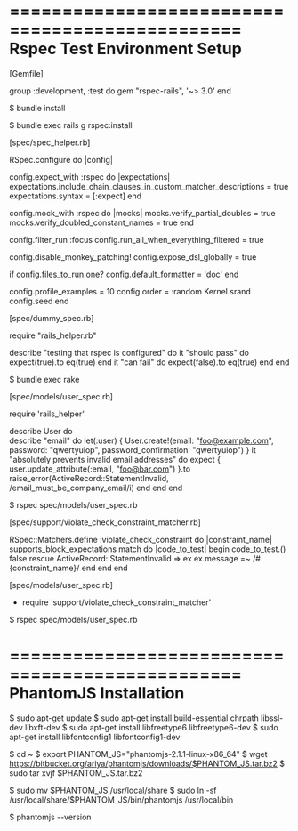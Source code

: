 ================================================
Rspec Test Environment Setup
================================================

[Gemfile]

group :development, :test do 
	gem "rspec-rails", '~> 3.0' 
end

$ bundle install

$ bundle exec rails g rspec:install

[spec/spec_helper.rb]

RSpec.configure do |config|

  config.expect_with :rspec do |expectations|
    expectations.include_chain_clauses_in_custom_matcher_descriptions = true
    expectations.syntax = [:expect]
  end

  config.mock_with :rspec do |mocks|
    mocks.verify_partial_doubles = true
    mocks.verify_doubled_constant_names = true
  end

  config.filter_run :focus
  config.run_all_when_everything_filtered = true

  config.disable_monkey_patching!
  config.expose_dsl_globally = true

  if config.files_to_run.one?
    config.default_formatter = 'doc'
  end

  config.profile_examples = 10
  config.order = :random
  Kernel.srand config.seed
end

[spec/dummy_spec.rb]

require "rails_helper.rb"

describe "testing that rspec is configured" do
	it "should pass" do 
		expect(true).to eq(true)
	end
	it "can fail" do 
		expect(false).to eq(true)
	end
end

$ bundle exec rake

[spec/models/user_spec.rb]

require 'rails_helper'

describe User do  
	describe "email" do
		let(:user) {
			User.create!(email: "foo@example.com",
						 password: "qwertyuiop",
						 password_confirmation: "qwertyuiop")
		}
		it "absolutely prevents invalid email addresses" do 
			expect {
				user.update_attribute(:email, "foo@bar.com")
			}.to raise_error(ActiveRecord::StatementInvalid,
							 /email_must_be_company_email/i)
		end
	end
end

$ rspec spec/models/user_spec.rb

[spec/support/violate_check_constraint_matcher.rb]

RSpec::Matchers.define :violate_check_constraint do |constraint_name|
	supports_block_expectations
	match do |code_to_test|
		begin
			code_to_test.()
			false
		rescue ActiveRecord::StatementInvalid => ex 
			ex.message =~ /#{constraint_name}/
		end
	end
end

[spec/models/user_spec.rb]

+ require 'support/violate_check_constraint_matcher'

$ rspec spec/models/user_spec.rb

================================================
PhantomJS Installation
================================================

$ sudo apt-get update
$ sudo apt-get install build-essential chrpath libssl-dev libxft-dev
$ sudo apt-get install libfreetype6 libfreetype6-dev
$ sudo apt-get install libfontconfig1 libfontconfig1-dev

$ cd ~
$ export PHANTOM_JS="phantomjs-2.1.1-linux-x86_64"
$ wget https://bitbucket.org/ariya/phantomjs/downloads/$PHANTOM_JS.tar.bz2
$ sudo tar xvjf $PHANTOM_JS.tar.bz2

$ sudo mv $PHANTOM_JS /usr/local/share
$ sudo ln -sf /usr/local/share/$PHANTOM_JS/bin/phantomjs /usr/local/bin

$ phantomjs --version